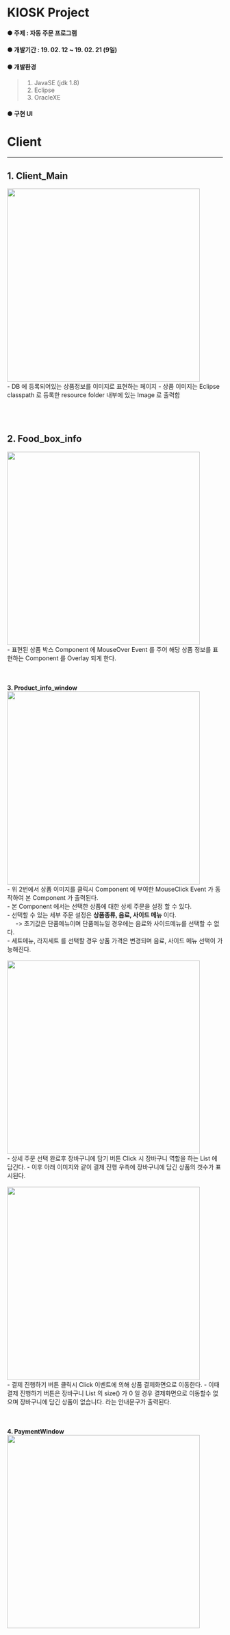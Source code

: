 # KIOSK Project
#### ● 주제 : 자동 주문 프로그램
#### ● 개발기간 : 19. 02. 12 ~ 19. 02. 21 (9일)
#### ● 개발환경
> 1) JavaSE (jdk 1.8)
> 2) Eclipse
> 3) OracleXE

#### ● 구현 UI
# Client 
<hr/>
<h2><b>1. Client_Main</b></h2>
<img src="https://blogfiles.pstatic.net/MjAxOTA1MDJfMjUx/MDAxNTU2NzIzNzMwMjY5.WNKYUqHr6QekYk2byX1KVSl7Nb9b3dg_Ky2YNUAcz9gg.oWK-SOlnMrNSCRRL0VMNDaZUI_yhghKeovpJqWpOgAog.PNG.phh_92/Client_Main.png?type=w2" width="450px"/>
<br>
- DB 에 등록되어있는 상품정보를 이미지로 표현하는 페이지
- 상품 이미지는 Eclipse classpath 로 등록한 resource folder 내부에 있는 Image 로 출력함
<br><br><br><br>
<h2><b>2. Food_box_info</b></h2>
<img src="https://blogfiles.pstatic.net/MjAxOTA1MDJfODgg/MDAxNTU2NzI0NDIzMDQ2.SpH101HwkxlNyKNaNOVjA2EqFZjJR24wF4NW8HrvaXwg.VoHyGOb_qsRJUzKfBds0CiArdBFfvQ-dez0uQ3uyDWAg.PNG.phh_92/foodbox_product_info.png?type=w2" width="450px"/>
<br>
- 표현된 상품 박스 Component 에 MouseOver Event 를 주어 해당 상품 정보를 표현하는 Component 를 Overlay 되게 한다.
<br><br><br><br>
<b>3. Product_info_window</b>
<img src="https://blogfiles.pstatic.net/MjAxOTA1MDJfODcg/MDAxNTU2NzIzNzMzMzA1.MOtN2_S7jyPm2s1sVXJOAp04uar7tb7r4Gs3xG60rJAg.yV6GJcKT1T0ExQ7KkLQV2xXUWDnzHwL7NUl1u2OATWAg.PNG.phh_92/selected_box.png?type=w2" width="450px"/>
<br>
- 위 2번에서 상품 이미지를 클릭시 Component 에 부여한 MouseClick Event 가 동작하여 본 Component 가 출력된다.<br>
- 본 Component 에서는 선택한 상품에 대한 상세 주문을 설정 할 수 있다.<br>
- 선택할 수 있는 세부 주문 설정은 <b>상품종류, 음료, 사이드 메뉴</b> 이다.<br>
&nbsp;&nbsp;&nbsp;&nbsp;&nbsp;-> 초기값은 단품메뉴이며 단품메뉴일 경우에는 음료와 사이드메뉴를 선택할 수 없다.<br>
- 세트메뉴, 라지세트 를 선택할 경우 상품 가격은 변경되며 음료, 사이드 메뉴 선택이 가능해진다.<br><br>
<img src="https://blogfiles.pstatic.net/MjAxOTA1MDJfMjgz/MDAxNTU2NzIzNzMzODYw.1i46QOfJKUhd1IZjds6iJjshdwo8I6M1gq9qqz4cUWEg.4v8EHcZEB1kXh5cjrn5Oy_5VD3U0DS7SwvgzqwXgcXQg.PNG.phh_92/selected_box2.png?type=w2" width="450px"/>
<br>
- 상세 주문 선택 완료후 장바구니에 담기 버튼 Click 시 장바구니 역할을 하는 List 에 담긴다.
- 이후 아래 이미지와 같이 결제 진행 우측에 장바구니에 담긴 상품의 갯수가 표시된다.
<br><br>
<img src="https://blogfiles.pstatic.net/MjAxOTA1MDJfMjY4/MDAxNTU2NzIzNzI5NDky.uTEdLkDABSSCRB1_0UkL2betT5noWn0Y-9882oBjxzwg.qoZO4t-jZ0bmAsf5NaFH_2dXWoSafhNHZvngBXVucxEg.PNG.phh_92/cart.png?type=w2" width="450px"/>
<br>
- 결제 진행하기 버튼 클릭시 Click 이벤트에 의해 상품 결제화면으로 이동한다.
- 이때 결제 진행하기 버튼은 장바구니 List 의 size() 가 0 일 경우 결제화면으로 이동할수 없으며 장바구니에 담긴 상품이 없습니다. 라는 안내문구가 출력된다.
<br><br><br><br>
<b>4. PaymentWindow</b>
<img src="https://blogfiles.pstatic.net/MjAxOTA1MDJfMzIg/MDAxNTU2NzIzNzMyNjc3.2StIBHqeCzdNm0cMvIjKRPpLKcc1stiWa0BNxc22QYgg.FA8tQqLGAt_mfC4OGxbPOV-HouwumYNXxYfJ9sLGKv8g.PNG.phh_92/payment_window.png?type=w2" width="450px"/>
